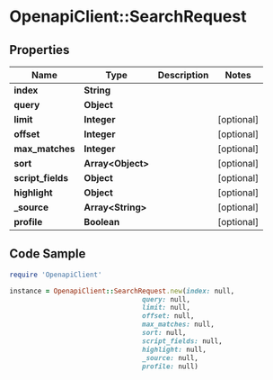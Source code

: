 # OpenapiClient::SearchRequest

## Properties

Name | Type | Description | Notes
------------ | ------------- | ------------- | -------------
**index** | **String** |  | 
**query** | **Object** |  | 
**limit** | **Integer** |  | [optional] 
**offset** | **Integer** |  | [optional] 
**max_matches** | **Integer** |  | [optional] 
**sort** | **Array&lt;Object&gt;** |  | [optional] 
**script_fields** | **Object** |  | [optional] 
**highlight** | **Object** |  | [optional] 
**_source** | **Array&lt;String&gt;** |  | [optional] 
**profile** | **Boolean** |  | [optional] 

## Code Sample

```ruby
require 'OpenapiClient'

instance = OpenapiClient::SearchRequest.new(index: null,
                                 query: null,
                                 limit: null,
                                 offset: null,
                                 max_matches: null,
                                 sort: null,
                                 script_fields: null,
                                 highlight: null,
                                 _source: null,
                                 profile: null)
```


